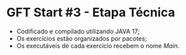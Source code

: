 # GFT Start #3 - Etapa Técnica

* Codificado e compilado utilizando JAVA 17;
* Os exercícios estão organizados por pacotes;
* Os executáveis de cada exercício recebem o nome *Main*.
